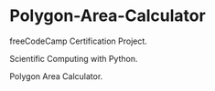 # Polygon-Area-Calculator

freeCodeCamp Certification Project.

Scientific Computing with Python.


Polygon Area Calculator.
